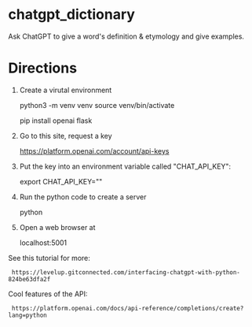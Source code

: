 # chatgpt_dictionary
Ask ChatGPT to give a word's definition &amp; etymology and give examples.
# Directions
1. Create a virutal environment

     python3 -m venv venv
     source venv/bin/activate

     pip install openai flask

2. Go to this site, request a key

     https://platform.openai.com/account/api-keys 

3. Put the key into an environment variable called "CHAT_API_KEY":

     export CHAT_API_KEY="<your key here>"

4. Run the python code to create a server

     python <this filename>

5. Open a web browser at

     localhost:5001

 
See this tutorial for more:

     https://levelup.gitconnected.com/interfacing-chatgpt-with-python-824be63dfa2f

 Cool features of the API:
     
     https://platform.openai.com/docs/api-reference/completions/create?lang=python
